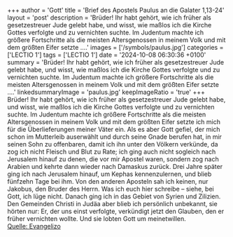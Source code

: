 +++
author = 'Gott'
title = 'Brief des Apostels Paulus an die Galater 1,13-24'
layout = 'post'
description = 'Brüder! Ihr habt gehört, wie ich früher als gesetzestreuer Jude gelebt habe, und wisst, wie maßlos ich die Kirche Gottes verfolgte und zu vernichten suchte. Im Judentum machte ich größere Fortschritte als die meisten Altersgenossen in meinem Volk und mit dem größten Eifer setzte ....'
images = ['/symbols/paulus.jpg']
categories = ['LECTIO 1']
tags = ['LECTIO 1']
date = '2024-10-08 06:30:36 +0100'
summary = 'Brüder! Ihr habt gehört, wie ich früher als gesetzestreuer Jude gelebt habe, und wisst, wie maßlos ich die Kirche Gottes verfolgte und zu vernichten suchte. Im Judentum machte ich größere Fortschritte als die meisten Altersgenossen in meinem Volk und mit dem größten Eifer setzte ....'
linkedsummaryImage = 'paulus.jpg'
keepImageRatio = 'true'
+++
Brüder! Ihr habt gehört, wie ich früher als gesetzestreuer Jude gelebt habe, und wisst, wie maßlos ich die Kirche Gottes verfolgte und zu vernichten suchte.
Im Judentum machte ich größere Fortschritte als die meisten Altersgenossen in meinem Volk und mit dem größten Eifer setzte ich mich für die Überlieferungen meiner Väter ein.<!--more-->
Als es aber Gott gefiel, der mich schon im Mutterleib auserwählt und durch seine Gnade berufen hat, in mir seinen Sohn zu offenbaren,
damit ich ihn unter den Völkern verkünde, da zog ich nicht Fleisch und Blut zu Rate;
ich ging auch nicht sogleich nach Jerusalem hinauf zu denen, die vor mir Apostel waren, sondern zog nach Arabien und kehrte dann wieder nach Damaskus zurück.
Drei Jahre später ging ich nach Jerusalem hinauf, um Kephas kennenzulernen, und blieb fünfzehn Tage bei ihm.
Von den anderen Aposteln sah ich keinen, nur Jakobus, den Bruder des Herrn.
Was ich euch hier schreibe – siehe, bei Gott, ich lüge nicht.
Danach ging ich in das Gebiet von Syrien und Zilizien.
Den Gemeinden Christi in Judäa aber blieb ich persönlich unbekannt,
sie hörten nur: Er, der uns einst verfolgte, verkündigt jetzt den Glauben, den er früher vernichten wollte.
Und sie lobten Gott um meinetwillen.<br> [Quelle: Evangelizo](https://evangeliumtagfuertag.org/DE/gospel)